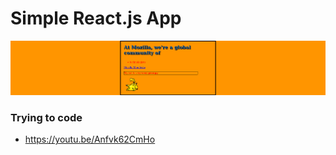 # Simple React.js App
![alt text](./pics/result.png)

### Trying to code
- https://youtu.be/Anfvk62CmHo
